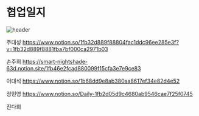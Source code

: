 # 협업일지
![header](https://capsule-render.vercel.app/api?type=transparent&text=Team-Epoch-4&color=#00AB78)


주대성
https://www.notion.so/1fb32d889f88804fac1ddc96ee285e3f?v=1fb32d889f8881fba7bf000ca2971b03

손주희
https://smart-nightshade-63d.notion.site/1fb46e2fcad880099f15cfa3e7e9ce83

이대석
https://www.notion.so/1b68dd9e8ab380aa8617ef34e82d4e52

정민영
https://www.notion.so/Daily-1fb2d05d9c4680ab9546cae7f25f0745


진다희

